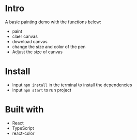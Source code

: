 
# Intro
A basic painting demo with the functions below:
- paint
- claer canvas
- download canvas
- change the size and color of the pen 
- Adjust the size of canvas

# Install
- Input `npm install` in the terminal to install the dependencies
- Input `npm start` to run project

# Built with
- React
- TypeScript
- react-color

